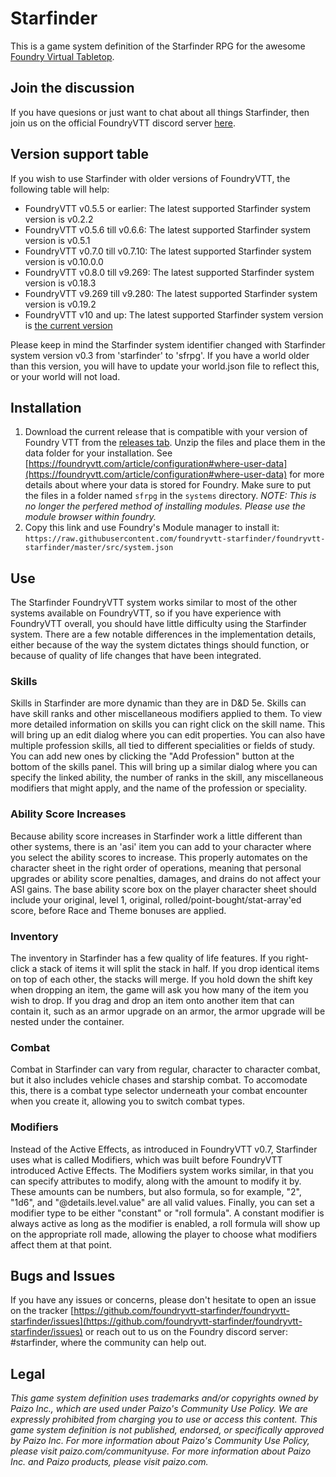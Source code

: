 # Starfinder

This is a game system definition of the Starfinder RPG for the awesome [Foundry Virtual Tabletop](http://foundryvtt.com/).

## Join the discussion

If you have quesions or just want to chat about all things Starfinder, then join us on the official FoundryVTT discord server [here](https://discord.gg/QyAeMy4Dyu).

## Version support table
If you wish to use Starfinder with older versions of FoundryVTT, the following table will help:
- FoundryVTT v0.5.5 or earlier: The latest supported Starfinder system version is v0.2.2
- FoundryVTT v0.5.6 till v0.6.6: The latest supported Starfinder system version is v0.5.1
- FoundryVTT v0.7.0 till v0.7.10: The latest supported Starfinder system version is v0.10.0.0
- FoundryVTT v0.8.0 till v9.269: The latest supported Starfinder system version is v0.18.3
- FoundryVTT v9.269 till v9.280: The latest supported Starfinder system version is v0.19.2
- FoundryVTT v10 and up: The latest supported Starfinder system version is [the current version](https://github.com/foundryvtt-starfinder/foundryvtt-starfinder/releases/latest)

Please keep in mind the Starfinder system identifier changed with Starfinder system version v0.3 from 'starfinder' to 'sfrpg'. If you have a world older than this version, you will have to update your world.json file to reflect this, or your world will not load.

## Installation
1. Download the current release that is compatible with your version of Foundry VTT from the [releases tab](https://github.com/foundryvtt-starfinder/foundryvtt-starfinder/releases). Unzip the files and place them in the data folder for your installation. See [https://foundryvtt.com/article/configuration#where-user-data](https://foundryvtt.com/article/configuration#where-user-data) for more details about where your data is stored for Foundry. Make sure to put the files in a folder named `sfrpg` in the `systems` directory. _NOTE: This is no longer the perfered method of installing modules. Please use the module browser within foundry._
2. Copy this link and use Foundry's Module manager to install it: `https://raw.githubusercontent.com/foundryvtt-starfinder/foundryvtt-starfinder/master/src/system.json`

## Use

The Starfinder FoundryVTT system works similar to most of the other systems available on FoundryVTT, so if you have experience with FoundryVTT overall, you should have little difficulty using the Starfinder system. There are a few notable differences in the implementation details, either because of the way the system dictates things should function, or because of quality of life changes that have been integrated.

### Skills
Skills in Starfinder are more dynamic than they are in D&D 5e. Skills can have skill ranks and other miscellaneous modifiers applied to them. To view more detailed information on skills you can right click on the skill name. This will bring up an edit dialog where you can edit properties. You can also have multiple profession skills, all tied to different specialities or fields of study. You can add new ones by clicking the "Add Profession" button at the bottom of the skills panel. This will bring up a similar dialog where you can specify the linked ability, the number of ranks in the skill, any miscellaneous modifiers that might apply, and the name of the profession or speciality.

### Ability Score Increases
Because ability score increases in Starfinder work a little different than other systems, there is an 'asi' item you can add to your character where you select the ability scores to increase. This properly automates on the character sheet in the right order of operations, meaning that personal upgrades or ability score penalties, damages, and drains do not affect your ASI gains. The base ability score box on the player character sheet should include your original, level 1, original, rolled/point-bought/stat-array'ed score, before Race and Theme bonuses are applied.

### Inventory
The inventory in Starfinder has a few quality of life features. If you right-click a stack of items it will split the stack in half. If you drop identical items on top of each other, the stacks will merge. If you hold down the shift key when dropping an item, the game will ask you how many of the item you wish to drop. If you drag and drop an item onto another item that can contain it, such as an armor upgrade on an armor, the armor upgrade will be nested under the container.

### Combat
Combat in Starfinder can vary from regular, character to character combat, but it also includes vehicle chases and starship combat. To accomodate this, there is a combat type selector underneath your combat encounter when you create it, allowing you to switch combat types.

### Modifiers
Instead of the Active Effects, as introduced in FoundryVTT v0.7, Starfinder uses what is called Modifiers, which was built before FoundryVTT introduced Active Effects. The Modifiers system works similar, in that you can specify attributes to modify, along with the amount to modify it by. These amounts can be numbers, but also formula, so for example, "2", "1d6", and "@details.level.value" are all valid values. Finally, you can set a modifier type to be either "constant" or "roll formula". A constant modifier is always active as long as the modifier is enabled, a roll formula will show up on the appropriate roll made, allowing the player to choose what modifiers affect them at that point.

## Bugs and Issues

If you have any issues or concerns, please don't hesitate to open an issue on the tracker [https://github.com/foundryvtt-starfinder/foundryvtt-starfinder/issues](https://github.com/foundryvtt-starfinder/foundryvtt-starfinder/issues) or reach out to us on the Foundry discord server: #starfinder, where the community can help out.

## Legal

_This game system definition uses trademarks and/or copyrights owned by Paizo Inc., which are used under Paizo's Community Use Policy. We are expressly prohibited from charging you to use or access this content. This game system definition is not published, endorsed, or specifically approved by Paizo Inc. For more information about Paizo's Community Use Policy, please visit paizo.com/communityuse. For more information about Paizo Inc. and Paizo products, please visit paizo.com._
